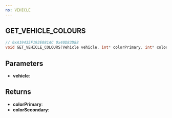 ```yaml
---
ns: VEHICLE
---
```

## GET_VEHICLE_COLOURS

```c
// 0xA19435F193E081AC 0x40D82D88
void GET_VEHICLE_COLOURS(Vehicle vehicle, int* colorPrimary, int* colorSecondary);
```


## Parameters
* **vehicle**: 

## Returns
* **colorPrimary**: 
* **colorSecondary**: 

